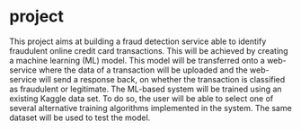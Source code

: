 # project
This project aims at building a fraud detection service able to identify fraudulent online credit card transactions. 
This will be achieved by creating a machine learning (ML) model. 
This model will be transferred onto a web-service where the data of a transaction will be uploaded and the web-service will send a response back, on whether the transaction is classified as fraudulent or legitimate. 
The ML-based system will be trained using an existing Kaggle data set. To do so, the user will be able to select one of several alternative training algorithms implemented in the system. 
The same dataset will be used to test the model.
